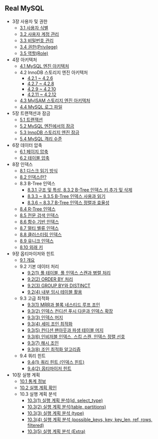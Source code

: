 ## Real MySQL

- 3장 사용자 및 권한
  - [3.1 사용자 식별](03-user&account/3.1-user-identification.md)
  - [3.2 사용자 계정 관리](03-user&account/3.2-user-account-management.md)
  - [3.3 비밀번호 관리](03-user&account/3.3-password-management.md)
  - [3.4 권한(Privilege)](03-user&account/3.4-privilege.md)
  - [3.5 역할(Role)](03-user&account/3.5-role.md)
- 4장 아키텍처
  - [4.1 MySQL 엔진 아키텍처](04-architecture/4.1-mysql-engine-architecture.md)
  - 4.2 InnoDB 스토리지 엔진 아키텍처
    - [4.2.1 ~ 4.2.6](04-architecture/4.2-1-innodb-storage-engine.md)
    - [4.2.7 ~ 4.2.8](04-architecture/4.2-2-innodb-buffer-pool.md)
    - [4.2.9 ~ 4.2.10](04-architecture/4.2-3-undo-log-and-change-buffer.md)
    - [4.2.11 ~ 4.2.12](04-architecture/4.2-4-redo-log&log-buffer&adaptive-hash-index.md)
  - [4.3 MyISAM 스토리지 엔진 아키텍처](04-architecture/4.3-myisam-storage-engine.md)
  - [4.4 MySQL 로그 파일](04-architecture/4.4-mysql-log-file.md)
- 5장 트랜잭션과 잠금
  - [5.1 트랜잭션](05-transaction&lock/5.1-transaction.md)
  - [5.2 MySQL 엔진에서의 잠금](05-transaction&lock/5.2-mysql-engine-lock.md)
  - [5.3 InnoDB 스토리지 엔진 잠금](05-transaction&lock/5.3-innodb-storage-engine-lock.md)
  - [5.4 MySQL 격리 수준](05-transaction&lock/5.4-mysql-isolate-level.md)
- 6장 데이터 압축
  - [6.1 페이지 압축](06-data-compression/6.1-page-compression.md)
  - [6.2 테이블 압축](06-data-compression/6.2-table-compression.md)
- 8장 인덱스
  - [8.1 디스크 읽기 방식](08-index/8.1-disk-read.md)
  - [8.2 인덱스란?](08-index/8.2-index.md)
  - 8.3 B-Tree 인덱스
    - [8.3.1 구조 및 특성, 8.3.2 B-Tree 인덱스 키 추가 및 삭제](08-index/8.3-1-b-tree-index.md)
    - [8.3.3 ~ 8.3.5 B-Tree 인덱스 사용과 읽기](08-index/8.3-2-b-tree-index-usage&read.md)
    - [8.3.6 ~ 8.3.7 B-Tree 인덱스 정렬과 효율성](08-index/8.3-3-b-tree-index-sort&efficiency.md)
  - [8.4 R-Tree 인덱스](08-index/8.4-r-tree-index.md)
  - [8.5 전문 검색 인덱스](08-index/8.5-fulltext-search.md)
  - [8.6 함수 기반 인덱스](08-index/8.6-function-based-index.md)
  - [8.7 멀티 벨류 인덱스](08-index/8.7-multi-value-index.md)
  - [8.8 클러스터링 인덱스](08-index/8.8-clustering-index.md)
  - [8.9 유니크 인덱스](08-index/8.9-unique-index.md)
  - [8.10 외래 키](08-index/8.10-foreign-key.md)
- 9장 옵티마이저와 힌트
  - [9.1 개요](09-optimizer&hint/9.1-intro.md)
  - 9.2 기본 데이터 처리
    - [9.2(1) 풀 테이블, 풀 인덱스 스캔과 병렬 처리](09-optimizer&hint/9.2-1-full-table-scan&full-index-scan&parallel.md)
    - [9.2(2) ORDER BY 처리](09-optimizer&hint/9.2-2-orderby.md)
    - [9.2(3) GROUP BY와 DISTINCT
      ](09-optimizer&hint/9.2-3-groupby&distinct.md)
    - [9.2(4) 내부 임시 테이블 활용](09-optimizer&hint/9.2-4-temporary-table.md)
  - 9.3 고급 최적화
    - [9.3(1) MRR과 블록 네스티드 루프 조인](09-optimizer&hint/9.3-1-mrr&block_nested_loop_join.md)
    - [9.3(2) 인덱스 컨디션 푸시 다운과 인덱스 확장](09-optimizer&hint/9.3-2-index_conditioin_push_down&index_extensions.md)
    - [9.3(3) 인덱스 머지](09-optimizer&hint/9.3-3-index-merge.md)
    - [9.3(4) 세미 조인 최적화](09-optimizer&hint/9.3-4-semijoin.md)
    - [9.3(5) 컨디션 팬아웃과 파생 테이블 머지](09-optimizer&hint/9.3-5-condition_fanout&derived_table_merge.md)
    - [9.3(6) 인비저블 인덱스, 스킵 스캔, 인덱스 정렬 선호](09-optimizer&hint/9.3-6-invisibble_index&skip_scan.md)
    - [9.3(7) 해시 조인](09-optimizer&hint/9.3-7-hash_join.md)
    - [9.3(8) 조인 최적화 알고리즘](09-optimizer&hint/9.3-8-join-optimize-algorithm.md)
  - 9.4 쿼리 힌트
    - [9.4(1) 쿼리 힌트 (인덱스 힌트)](09-optimizer&hint/9.4-1-index_hint.md)
    - [9.4(2) 옵티마이저 힌트](09-optimizer&hint/9.4-2-optimizer_hint.md)
- 10장 실행 계획
  - [10.1 통계 정보](10-explain-plan/10.1-stat_information.md) 
  - [10.2 실행 계획 확인](10-explain-plan/10.2-explain_plain_check.md) 
  - 10.3 실행 계획 분석
    - [10.3(1) 실행 계획 분석(id, select_type)](10-explain-plan/10.3-1-id&select_type.md)
    - [10.3(2) 실행 계획 분석(table, partitions)](10-explain-plan/10.3-2-table&partitions.md)
    - [10.3(3) 실행 계획 분석 (type)](10-explain-plan/10.3-3-type.md)
    - [10.3(4) 실행 계획 분석 (possible_keys, key, key_len, ref, rows, filtered)](10-explain-plan/10.3-4-possible_keys&key&key_len&ref&rows,&filtered.md)
    - [10.3(5) 실행 계획 분석 (Extra)](10-explain-plan/10.3-5-extra.md)
